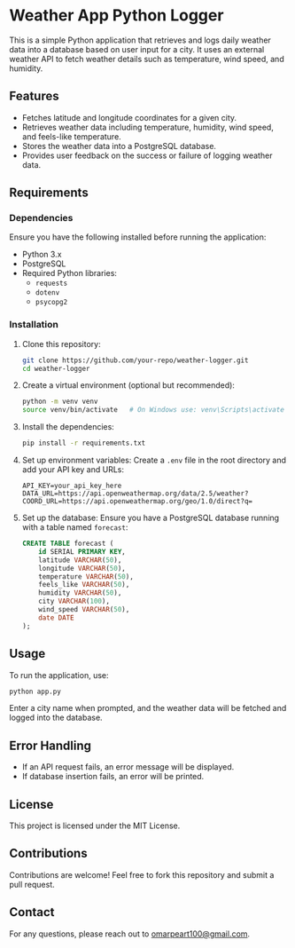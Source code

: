 # Weather App Python Logger

This is a simple Python application that retrieves and logs daily weather data into a database based on user input for a city. It uses an external weather API to fetch weather details such as temperature, wind speed, and humidity.

## Features
- Fetches latitude and longitude coordinates for a given city.
- Retrieves weather data including temperature, humidity, wind speed, and feels-like temperature.
- Stores the weather data into a PostgreSQL database.
- Provides user feedback on the success or failure of logging weather data.

## Requirements

### Dependencies
Ensure you have the following installed before running the application:
- Python 3.x
- PostgreSQL
- Required Python libraries:
  - `requests`
  - `dotenv`
  - `psycopg2`

### Installation
1. Clone this repository:
   ```sh
   git clone https://github.com/your-repo/weather-logger.git
   cd weather-logger
   ```

2. Create a virtual environment (optional but recommended):
   ```sh
   python -m venv venv
   source venv/bin/activate   # On Windows use: venv\Scripts\activate
   ```

3. Install the dependencies:
   ```sh
   pip install -r requirements.txt
   ```

4. Set up environment variables:
   Create a `.env` file in the root directory and add your API key and URLs:
   ```
   API_KEY=your_api_key_here
   DATA_URL=https://api.openweathermap.org/data/2.5/weather?
   COORD_URL=https://api.openweathermap.org/geo/1.0/direct?q=
   ```

5. Set up the database:
   Ensure you have a PostgreSQL database running with a table named `forecast`:
   ```sql
   CREATE TABLE forecast (
       id SERIAL PRIMARY KEY,
       latitude VARCHAR(50),
       longitude VARCHAR(50),
       temperature VARCHAR(50),
       feels_like VARCHAR(50),
       humidity VARCHAR(50),
       city VARCHAR(100),
       wind_speed VARCHAR(50),
       date DATE
   );
   ```

## Usage
To run the application, use:
```sh
python app.py
```

Enter a city name when prompted, and the weather data will be fetched and logged into the database.

## Error Handling
- If an API request fails, an error message will be displayed.
- If database insertion fails, an error will be printed.

## License
This project is licensed under the MIT License.

## Contributions
Contributions are welcome! Feel free to fork this repository and submit a pull request.

## Contact
For any questions, please reach out to omarpeart100@gmail.com.

